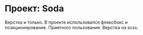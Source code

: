 # Проект: Soda

Верстка и только. В проекте использовался флексбокс и позиционирование. Приятного пользования. Верстка на scss.